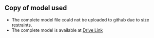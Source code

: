 ## Copy of model used

- The complete model file could not be uploaded to github due to size restraints.
- The complete model is available at [Drive Link](https://drive.google.com/drive/folders/1-rNUZCfM4NRHr90tVC2t_kIqMA2QOjvw?usp=sharing)
